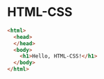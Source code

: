 # HTML-CSS

```html
<html>
  <head>
  </head>
  <body>
    <h1>Hello, HTML-CSS!</h1>
  </body>
</html>
```

